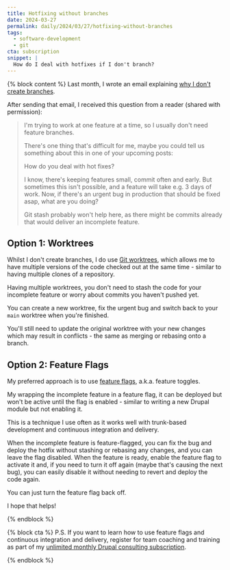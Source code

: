 ```yaml
---
title: Hotfixing without branches
date: 2024-03-27
permalink: daily/2024/03/27/hotfixing-without-branches
tags:
  - software-development
  - git
cta: subscription
snippet: |
  How do I deal with hotfixes if I don't branch?
---
```


{% block content %}
Last month, I wrote an email explaining [why I don't create branches][post].

After sending that email, I received this question from a reader (shared with permission):

> I'm trying to work at one feature at a time, so I usually don't need feature branches.
>
> There's one thing that's difficult for me, maybe you could tell us something about this in one of your upcoming posts:
>
> How do you deal with hot fixes?
>
> I know, there's keeping features small, commit often and early. But sometimes this isn't possible, and a feature will take e.g. 3 days of work. Now, if there's an urgent bug in production that should be fixed asap, what are you doing?
>
> Git stash probably won't help here, as there might be commits already that would deliver an incomplete feature.

## Option 1: Worktrees

Whilst I don't create branches, I do use [Git worktrees][], which allows me to have multiple versions of the code checked out at the same time - similar to having multiple clones of a repository.

Having multiple worktrees, you don't need to stash the code for your incomplete feature or worry about commits you haven't pushed yet.

You can create a new worktree, fix the urgent bug and switch back to your `main` worktree when you're finished.

You'll still need to update the original worktree with your new changes which may result in conflicts - the same as merging or rebasing onto a branch.

## Option 2: Feature Flags

My preferred approach is to use [feature flags], a.k.a. feature toggles.

My wrapping the incomplete feature in a feature flag, it can be deployed but won't be active until the flag is enabled - similar to writing a new Drupal module but not enabling it.

This is a technique I use often as it works well with trunk-based development and continuous integration and delivery.

When the incomplete feature is feature-flagged, you can fix the bug and deploy the hotfix without stashing or rebasing any changes, and you can leave the flag disabled.
When the feature is ready, enable the feature flag to activate it and, if you need to turn it off again (maybe that's causing the next bug), you can easily disable it without needing to revert and deploy the code again.

You can just turn the feature flag back off.

I hope that helps!

[git worktrees]: {{site.url}}/daily/2022/08/12/git-worktrees-docker-compose
[feature flags]: {{site.url}}/daily/2022/12/07/separating-releases-from-deployments-with-feature-flags
[post]: {{site.url}}/daily/2024/02/28/why-i-dont-branch
{% endblock %}

{% block cta %}
P.S. If you want to learn how to use feature flags and continuous integration and delivery, register for team coaching and training as part of my [unlimited monthly Drupal consulting subscription][subscription].

[subscription]: {{site.url}}/subscription
{% endblock %}
